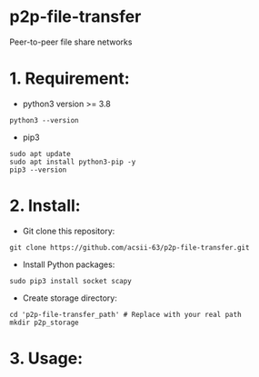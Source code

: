 # p2p-file-transfer
Peer-to-peer file share networks

# 1. Requirement:
+ python3 version >= 3.8
```
python3 --version
```
+ pip3
```
sudo apt update
sudo apt install python3-pip -y
pip3 --version
```
# 2. Install:
+ Git clone this repository:
```
git clone https://github.com/acsii-63/p2p-file-transfer.git
```
+ Install Python packages:
```
sudo pip3 install socket scapy
```
+ Create storage directory:
```
cd 'p2p-file-transfer_path' # Replace with your real path
mkdir p2p_storage
```
# 3. Usage:
